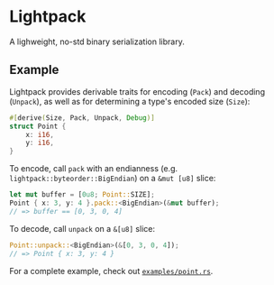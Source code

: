 # Lightpack

A lighweight, no-std binary serialization library.

## Example

Lightpack provides derivable traits for encoding (`Pack`) and decoding (`Unpack`), as well as for determining a type's encoded size (`Size`):

```rust
#[derive(Size, Pack, Unpack, Debug)]
struct Point {
    x: i16,
    y: i16,
}
```

To encode, call `pack` with an endianness (e.g. `lightpack::byteorder::BigEndian`) on a `&mut [u8]` slice:

```rust
let mut buffer = [0u8; Point::SIZE];
Point { x: 3, y: 4 }.pack::<BigEndian>(&mut buffer);
// => buffer == [0, 3, 0, 4]
```

To decode, call `unpack` on a `&[u8]` slice:

```rust
Point::unpack::<BigEndian>(&[0, 3, 0, 4]);
// => Point { x: 3, y: 4 }
```

For a complete example, check out [`examples/point.rs`](examples/point.rs).
